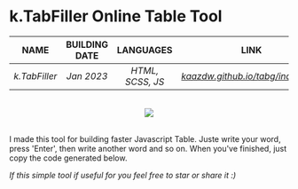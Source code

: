 # k.TabFiller Online Table Tool
<div align=center>

| **NAME** | **BUILDING DATE** | **LANGUAGES** | **LINK** |
|:--------:|:-----------------:|:-------------:|:--------:|
|*k.TabFiller*|*Jan 2023*|*HTML, SCSS, JS*|*<a href="" target="_blank">kaazdw.github.io/tabg/index.html</a>*|
<br>
</div>

<div align="center">
  <img src="https://github.com/KaazDW/k.TabFiller/blob/main/Capture.PNG">
</div>
<p><br>
I made this tool for building faster Javascript Table.
Juste write your word, press 'Enter', then write another word and so on. When you've finished, just copy the code generated below.
<br></p>

*If this simple tool if useful for you feel free to star or share it :)*
